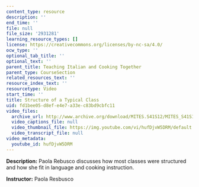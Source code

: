 ```yaml
---
content_type: resource
description: ''
end_time: ''
file: null
file_size: '2931281'
learning_resource_types: []
license: https://creativecommons.org/licenses/by-nc-sa/4.0/
ocw_type: ''
optional_tab_title: ''
optional_text: ''
parent_title: Teaching Italian and Cooking Together
parent_type: CourseSection
related_resources_text: ''
resource_index_text: ''
resourcetype: Video
start_time: ''
title: Structure of a Typical Class
uid: fd1bee05-d8ef-e4e7-a33e-c83bd9cbfc11
video_files:
  archive_url: http://www.archive.org/download/MITES.S41S12/MITES_S41S12_Teaching05_300k.mp4
  video_captions_file: null
  video_thumbnail_file: https://img.youtube.com/vi/hufDjvW5DRM/default.jpg
  video_transcript_file: null
video_metadata:
  youtube_id: hufDjvW5DRM
---
```


**Description:** Paola Rebusco discusses how most classes were structured and how she fit in language and cooking instruction.

**Instructor:** Paola Resbusco

